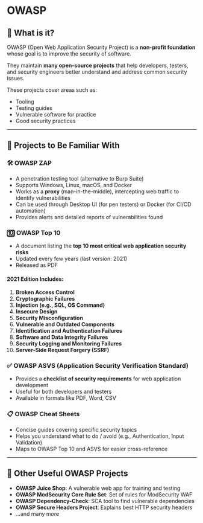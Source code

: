 # OWASP

## 📌 What is it?

OWASP (Open Web Application Security Project) is a **non-profit foundation** whose goal is to improve the security of software.

They maintain **many open-source projects** that help developers, testers, and security engineers better understand and address common security issues.

These projects cover areas such as:
- Tooling
- Testing guides
- Vulnerable software for practice
- Good security practices

---

## 🔧 Projects to Be Familiar With

### 🛠️ OWASP ZAP
- A penetration testing tool (alternative to Burp Suite)
- Supports Windows, Linux, macOS, and Docker
- Works as a **proxy** (man-in-the-middle), intercepting web traffic to identify vulnerabilities
- Can be used through Desktop UI (for pen testers) or Docker (for CI/CD automation)
- Provides alerts and detailed reports of vulnerabilities found

### 🔟 OWASP Top 10
- A document listing the **top 10 most critical web application security risks**
- Updated every few years (last version: 2021)
- Released as PDF

#### 2021 Edition Includes:
1. **Broken Access Control**
2. **Cryptographic Failures**
3. **Injection (e.g., SQL, OS Command)**
4. **Insecure Design**
5. **Security Misconfiguration**
6. **Vulnerable and Outdated Components**
7. **Identification and Authentication Failures**
8. **Software and Data Integrity Failures**
9. **Security Logging and Monitoring Failures**
10. **Server-Side Request Forgery (SSRF)**

### ✅ OWASP ASVS (Application Security Verification Standard)
- Provides a **checklist of security requirements** for web application development
- Useful for both developers and testers
- Available in formats like PDF, Word, CSV

### 📋 OWASP Cheat Sheets
- Concise guides covering specific security topics
- Helps you understand what to do / avoid (e.g., Authentication, Input Validation)
- Maps to OWASP Top 10 and ASVS for easier cross-reference

---

## 🧪 Other Useful OWASP Projects

- **OWASP Juice Shop**: A vulnerable web app for training and testing
- **OWASP ModSecurity Core Rule Set**: Set of rules for ModSecurity WAF
- **OWASP Dependency-Check**: SCA tool to find vulnerable dependencies
- **OWASP Secure Headers Project**: Explains best HTTP security headers
- ...and many more